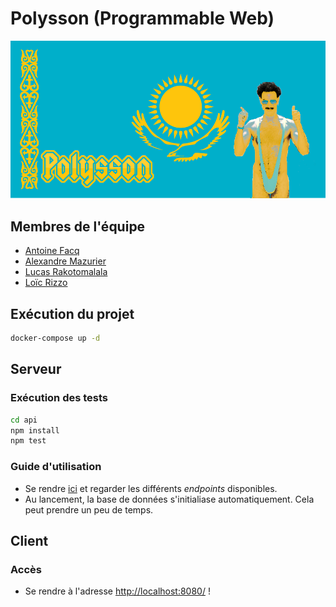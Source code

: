 # Polysson (Programmable Web)

![Emblem](emblem.png "Emblem")

## Membres de l'équipe

- [Antoine Facq](https://github.com/AntoineFacq)
- [Alexandre Mazurier](https://github.com/Alexandre-MAZURIER)
- [Lucas Rakotomalala](https://github.com/LucasRakotomalala)
- [Loïc Rizzo](https://github.com/Loic-Rizzo)

## Exécution du projet

```sh
docker-compose up -d
```

## Serveur

### Exécution des tests

```sh
cd api
npm install
npm test
```

### Guide d'utilisation

- Se rendre [ici](http://localhost:3000/v1/api) et regarder les différents _endpoints_ disponibles.
- Au lancement, la base de données s'initialiase automatiquement. Cela peut prendre un peu de temps.

## Client

### Accès

- Se rendre à l'adresse [http://localhost:8080/](http://localhost:8080/) !
